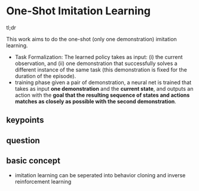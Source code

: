 # One-Shot Imitation Learning
tl;dr

This work aims to do the one-shot (only one demonstration) imitation learning.

- Task Formalization:
The learned policy takes as input: (i) the current observation, and (ii) one demonstration that
successfully solves a different instance of the same task (this demonstration is fixed for the 
duration of the episode).
- training phase
given a pair of demonstration, a neural net is trained that takes as input **one demonstration** and the **current state**, and outputs an action with the **goal that the resulting sequence of states and actions matches as closely as possible with the second demonstration**.

## keypoints

## question

## basic concept
- imitation learning can be seperated into behavior cloning and inverse reinforcement learning
